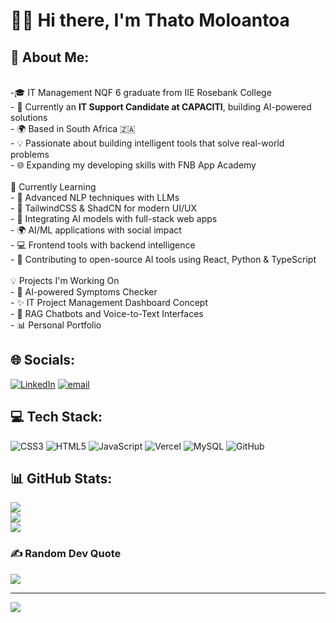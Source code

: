 # 👨‍💻 Hi there, I'm Thato Moloantoa


## 💫 About Me:
<br>-🎓 IT Management NQF 6 graduate from IIE Rosebank College  <br>- 💼 Currently an **IT Support Candidate at CAPACITI**, building AI-powered solutions  <br>- 🌍 Based in South Africa 🇿🇦  <br>- 💡 Passionate about building intelligent tools that solve real-world problems<br>- 🌐 Expanding my developing skills with FNB App Academy<br><br>🌱 Currently Learning<br>- 🧠 Advanced NLP techniques with LLMs  <br>- 🎨 TailwindCSS & ShadCN for modern UI/UX  <br>- 🔗 Integrating AI models with full-stack web apps  <br>- 🌍 AI/ML applications with social impact  <br>- 💻 Frontend tools with backend intelligence  <br>- 🤝 Contributing to open-source AI tools using React, Python & TypeScript<br><br>💡 Projects I'm Working On<br>- 📝 AI-powered Symptoms Checker<br>- ✨ IT Project Management Dashboard Concept  <br>- 🤖 RAG Chatbots and Voice-to-Text Interfaces <br>- 📊 Personal Portfolio


## 🌐 Socials:
[![LinkedIn](https://img.shields.io/badge/LinkedIn-%230077B5.svg?logo=linkedin&logoColor=white)](https://linkedin.com/in/thato-moloantoa-6155b2308) [![email](https://img.shields.io/badge/Email-D14836?logo=gmail&logoColor=white)](mailto:thatomoloantoa127@gmail.com) 

## 💻 Tech Stack:
![CSS3](https://img.shields.io/badge/css3-%231572B6.svg?style=for-the-badge&logo=css3&logoColor=white) ![HTML5](https://img.shields.io/badge/html5-%23E34F26.svg?style=for-the-badge&logo=html5&logoColor=white) ![JavaScript](https://img.shields.io/badge/javascript-%23323330.svg?style=for-the-badge&logo=javascript&logoColor=%23F7DF1E) ![Vercel](https://img.shields.io/badge/vercel-%23000000.svg?style=for-the-badge&logo=vercel&logoColor=white) ![MySQL](https://img.shields.io/badge/mysql-4479A1.svg?style=for-the-badge&logo=mysql&logoColor=white) ![GitHub](https://img.shields.io/badge/github-%23121011.svg?style=for-the-badge&logo=github&logoColor=white)
## 📊 GitHub Stats:
![](https://github-readme-stats.vercel.app/api?username=thatomoloantoa&theme=midnight-purple&hide_border=false&include_all_commits=false&count_private=false)<br/>
![](https://nirzak-streak-stats.vercel.app/?user=thatomoloantoa&theme=midnight-purple&hide_border=false)<br/>
![](https://github-readme-stats.vercel.app/api/top-langs/?username=thatomoloantoa&theme=midnight-purple&hide_border=false&include_all_commits=false&count_private=false&layout=compact)

### ✍️ Random Dev Quote
![](https://quotes-github-readme.vercel.app/api?type=vetical&theme=tokyonight)

---
[![](https://visitcount.itsvg.in/api?id=thatomoloantoa&icon=0&color=0)](https://visitcount.itsvg.in)
